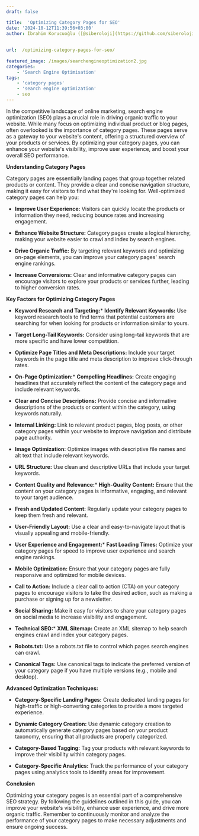 ```yaml
---
draft: false

title:  'Optimizing Category Pages for SEO'
date: '2024-10-12T11:39:56+03:00'
author: İbrahim Korucuoğlu ([@siberoloji](https://github.com/siberoloji))
 
 
url:  /optimizing-category-pages-for-seo/
 
featured_image: /images/searchengineoptimization2.jpg
categories:
    - 'Search Engine Optimisation'
tags:
    - 'category pages'
    - 'search engine optimization'
    - seo
---
```



In the competitive landscape of online marketing, search engine optimization (SEO) plays a crucial role in driving organic traffic to your website. While many focus on optimizing individual product or blog pages, often overlooked is the importance of category pages. These pages serve as a gateway to your website's content, offering a structured overview of your products or services. By optimizing your category pages, you can enhance your website's visibility, improve user experience, and boost your overall SEO performance.



**Understanding Category Pages**



Category pages are essentially landing pages that group together related products or content. They provide a clear and concise navigation structure, making it easy for visitors to find what they're looking for. Well-optimized category pages can help you:


* **Improve User Experience:** Visitors can quickly locate the products or information they need, reducing bounce rates and increasing engagement.

* **Enhance Website Structure:** Category pages create a logical hierarchy, making your website easier to crawl and index by search engines.

* **Drive Organic Traffic:** By targeting relevant keywords and optimizing on-page elements, you can improve your category pages' search engine rankings.

* **Increase Conversions:** Clear and informative category pages can encourage visitors to explore your products or services further, leading to higher conversion rates.




**Key Factors for Optimizing Category Pages**


* **Keyword Research and Targeting:*** **Identify Relevant Keywords:** Use keyword research tools to find terms that potential customers are searching for when looking for products or information similar to yours.

* **Target Long-Tail Keywords:** Consider using long-tail keywords that are more specific and have lower competition.

* **Optimize Page Titles and Meta Descriptions:** Include your target keywords in the page title and meta description to improve click-through rates.



* **On-Page Optimization:*** **Compelling Headlines:** Create engaging headlines that accurately reflect the content of the category page and include relevant keywords.

* **Clear and Concise Descriptions:** Provide concise and informative descriptions of the products or content within the category, using keywords naturally.

* **Internal Linking:** Link to relevant product pages, blog posts, or other category pages within your website to improve navigation and distribute page authority.

* **Image Optimization:** Optimize images with descriptive file names and alt text that include relevant keywords.

* **URL Structure:** Use clean and descriptive URLs that include your target keywords.



* **Content Quality and Relevance:*** **High-Quality Content:** Ensure that the content on your category pages is informative, engaging, and relevant to your target audience.

* **Fresh and Updated Content:** Regularly update your category pages to keep them fresh and relevant.

* **User-Friendly Layout:** Use a clear and easy-to-navigate layout that is visually appealing and mobile-friendly.



* **User Experience and Engagement:*** **Fast Loading Times:** Optimize your category pages for speed to improve user experience and search engine rankings.

* **Mobile Optimization:** Ensure that your category pages are fully responsive and optimized for mobile devices.

* **Call to Action:** Include a clear call to action (CTA) on your category pages to encourage visitors to take the desired action, such as making a purchase or signing up for a newsletter.

* **Social Sharing:** Make it easy for visitors to share your category pages on social media to increase visibility and engagement.



* **Technical SEO:*** **XML Sitemap:** Create an XML sitemap to help search engines crawl and index your category pages.

* **Robots.txt:** Use a robots.txt file to control which pages search engines can crawl.

* **Canonical Tags:** Use canonical tags to indicate the preferred version of your category page if you have multiple versions (e.g., mobile and desktop).






**Advanced Optimization Techniques:**


* **Category-Specific Landing Pages:** Create dedicated landing pages for high-traffic or high-converting categories to provide a more targeted experience.

* **Dynamic Category Creation:** Use dynamic category creation to automatically generate category pages based on your product taxonomy, ensuring that all products are properly categorized.

* **Category-Based Tagging:** Tag your products with relevant keywords to improve their visibility within category pages.

* **Category-Specific Analytics:** Track the performance of your category pages using analytics tools to identify areas for improvement.




**Conclusion**



Optimizing your category pages is an essential part of a comprehensive SEO strategy. By following the guidelines outlined in this guide, you can improve your website's visibility, enhance user experience, and drive more organic traffic. Remember to continuously monitor and analyze the performance of your category pages to make necessary adjustments and ensure ongoing success.

